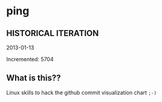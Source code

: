 # ping

## HISTORICAL ITERATION
2013-01-13

Incremented: 5704

## What is this?? 
Linux skills to hack the github commit visualization chart `;-)`
